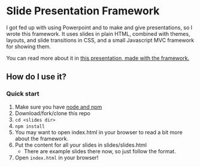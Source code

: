 # Slide Presentation Framework

I got fed up with using Powerpoint and  to make and give presentations, so I wrote this framework.  It uses slides in plain HTML, combined with themes, layouts, and slide transitions in CSS, and a small Javascript MVC framework for showing them.

You can read more about it in [this presentation, made with the framework.](http://briancavalier.com/code/slides/ "HTML Slide Presentation Framework")

## How do I use it?


### Quick start

1. Make sure you have [node and npm](http://nodejs.org)
1. Download/fork/clone this repo
1. `cd <slides dir>`
1. `npm install`
1. You may want to open index.html in your browser to read a bit more about the framework.
1. Put the content for all your slides in slides/slides.html
	- There are example slides there now, so just follow the format.
1. Open `index.html` in your browser!
